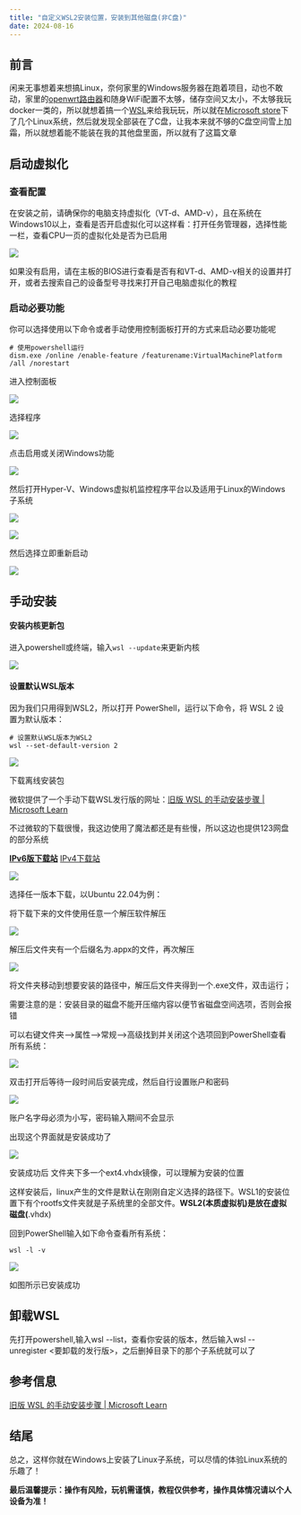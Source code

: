 ```yaml
---
title: "自定义WSL2安装位置，安装到其他磁盘(非C盘)"
date: 2024-08-16
---
```


## 前言

闲来无事想着来想搞Linux，奈何家里的Windows服务器在跑着项目，动也不敢动，家里的[openwrt路由器](https://sdcom.cnstlapy.cn/318.html)和随身WiFi配置不太够，储存空间又太小，不太够我玩docker一类的，所以就想着搞一个[WSL](https://www.bing.com/search?q=WSL)来给我玩玩，所以就在[Microsoft store](https://www.bing.com/search?q=Microsoft%20store)下了几个Linux系统，然后就发现全部装在了C盘，让我本来就不够的C盘空间雪上加霜，所以就想着能不能装在我的其他盘里面，所以就有了这篇文章

## 启动虚拟化

### 查看配置

在安装之前，请确保你的电脑支持虚拟化（VT-d、AMD-v），且在系统在Windows10以上，查看是否开启虚拟化可以这样看：打开任务管理器，选择性能一栏，查看CPU一页的虚拟化处是否为已启用

![](images/20240816181854image923.png)

如果没有启用，请在主板的BIOS进行查看是否有和VT-d、AMD-v相关的设置并打开，或者去搜索自己的设备型号寻找来打开自己电脑虚拟化的教程

### 启动必要功能

你可以选择使用以下命令或者手动使用控制面板打开的方式来启动必要功能呢

```
# 使用powershell运行
dism.exe /online /enable-feature /featurename:VirtualMachinePlatform /all /norestart
```

进入控制面板

![](images/20240816182153image611.png)

选择程序

![](images/20240816182232image123.png)

点击启用或关闭Windows功能

![](images/20240816182308image350.png)

然后打开Hyper-V、Windows虚拟机监控程序平台以及适用于Linux的Windows子系统

![](images/20240816182334image324.png)

![](images/20240816182413image435.png)

然后选择立即重新启动

![](images/20240816182601image971.png)

## 手动安装

#### 安装内核更新包

进入powershell或终端，输入`wsl --update`来更新内核

![](images/20240816183038image394.png)

#### 设置默认WSL版本

因为我们只用得到WSL2，所以打开 PowerShell，运行以下命令，将 WSL 2 设置为默认版本：

```
# 设置默认WSL版本为WSL2
wsl --set-default-version 2
```

![](images/20240816183418image981.png)

下载离线安装包

微软提供了一个手动下载WSL发行版的网址：[旧版 WSL 的手动安装步骤 | Microsoft Learn](https://learn.microsoft.com/zh-cn/windows/wsl/install-manual#downloading-distributions)

不过微软的下载很慢，我这边使用了魔法都还是有些慢，所以这边也提供123网盘的部分系统

**[IPv6版下载站](http://home-v6.sdcom.asia:5244/123pan/1/Apps/Windows/WSL)** [IPv4下载站](http://alist.sdcom.asia/123pan/1/Apps/Windows/WSL)

![](images/20240816183807image807.png)

选择任一版本下载，以Ubuntu 22.04为例：

将下载下来的文件使用任意一个解压软件解压

![](images/20240816192557image254.png)

解压后文件夹有一个后缀名为.appx的文件，再次解压

![](images/202408161930221529.gif)

将文件夹移动到想要安装的路径中，解压后文件夹得到一个.exe文件，双击运行；

  
需要注意的是：安装目录的磁盘不能开压缩内容以便节省磁盘空间选项，否则会报错

  
可以右键文件夹–>属性–>常规–>高级找到并关闭这个选项回到PowerShell查看所有系统：

![](images/20240816193402Files791.gif)

双击打开后等待一段时间后安装完成，然后自行设置账户和密码

![](images/20240816200309Files769.gif)

账户名字母必须为小写，密码输入期间不会显示

出现这个界面就是安装成功了

![](images/20240816200420image323.png)

安装成功后 文件夹下多一个ext4.vhdx镜像，可以理解为安装的位置

这样安装后，linux产生的文件是默认在刚刚自定义选择的路径下。WSL1的安装位置下有个rootfs文件夹就是子系统里的全部文件。**WSL2(本质虚拟机)是放在虚拟磁盘(**.vhdx)

回到PowerShell输入如下命令查看所有系统：

```
wsl -l -v
```

![](images/20240816200650image670.png)

如图所示已安装成功

## 卸载WSL

先打开powershell,输入wsl --list，查看你安装的版本，然后输入wsl --unregister <要卸载的发行版>，之后删掉目录下的那个子系统就可以了

## 参考信息

[旧版 WSL 的手动安装步骤 | Microsoft Learn](https://learn.microsoft.com/zh-cn/windows/wsl/install-manual)

## 结尾

总之，这样你就在Windows上安装了Linux子系统，可以尽情的体验Linux系统的乐趣了！

**最后温馨提示：操作有风险，玩机需谨慎，教程仅供参考，操作具体情况请以个人设备为准！**
